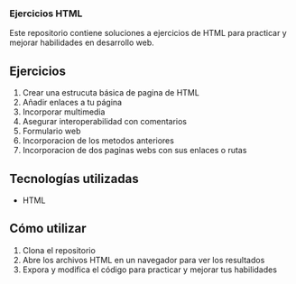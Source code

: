 ### Ejercicios HTML
Este repositorio contiene soluciones a ejercicios de HTML para practicar y mejorar habilidades en desarrollo web.

## Ejercicios

1. Crear una estrucuta básica de pagina de HTML
2. Añadir enlaces a tu página
3. Incorporar multimedia
4. Asegurar interoperabilidad con comentarios
5. Formulario web
6. Incorporacion de los metodos anteriores
7. Incorporacion de dos paginas webs con sus enlaces o rutas

## Tecnologías utilizadas
- HTML

## Cómo utilizar

1. Clona el repositorio
2. Abre los archivos HTML en un navegador para ver los resultados
3. Expora y modifica el código para practicar y mejorar tus habilidades

